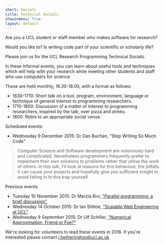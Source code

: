 ```yaml
---
short: Socials
title: Technical Socials
showinmenu: True
layout: default
---
```


Are you a UCL student or staff member who makes software for research?

Would you like to? Is writing code part of your scientific or scholarly life?

Please join us for the UCL Research Programming Technical Socials.

In these informal events, you can learn about useful tools and techniques which will help with your research
while meeting other students and staff who use computers for science.

These are held monthly, 16.30-18.00, with a format as follows:

* 1630-1710: Short talk on a tool, program, environment, language or technique of general interest to programming researchers.
* 1710-1800: Discussion of a matter of interest to programming researchers, inspired by the talk, over pizza and drinks.
* 1800:      Retire to an appropriate social venue.

Scheduled events:

* Wednesday 9 December 2015: Dr Dan Buchan, "Stop Writing So Much Code"

> Computer Science and Software development are notoriously hard and complicated. Nevetheless programmers frequently prefer to implement their own solutions to problems rather that utilise the work of others. In this talk, I'll look at reasons for this behaviour, the pitfalls it can cause your projects and hopefully give you sufficient insight to avoid falling in to this trap yourself.

Previous events

* Tuesday 10 November 2015: Dr Marzia Rivi, ["Parallel programming: a brief discussion"](./socials-20151110-rivi.pdf)
* Wednesday 14 October 2015: Dr Ian Sillitoe, ["Scalable Web Engineering at UCL"](./socials-20151014-sillitoe.pdf)
* Wednesday 9 September 2015: Dr Ulf Schiller, ["Numerical Approximation, Friend or Foe?"](./socials-20150909-uschille.pdf)

We're looking for volunteers to lead these events in 2016.
If you're interested please contact j.hetherington@ucl.ac.uk
